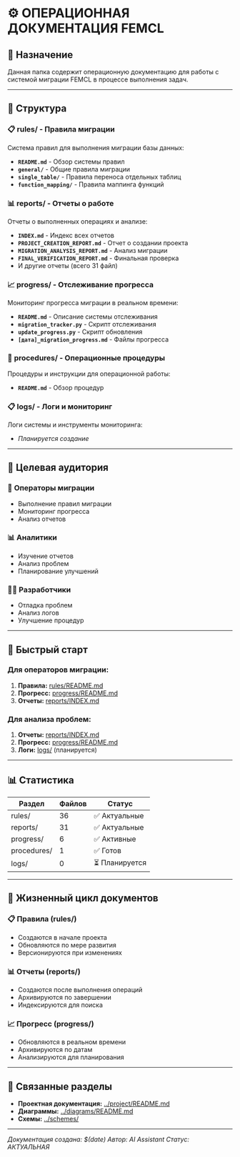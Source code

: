 # ⚙️ ОПЕРАЦИОННАЯ ДОКУМЕНТАЦИЯ FEMCL

## 🎯 Назначение
Данная папка содержит операционную документацию для работы с системой миграции FEMCL в процессе выполнения задач.

---

## 📁 Структура

### 📋 **rules/** - Правила миграции
Система правил для выполнения миграции базы данных:
- **`README.md`** - Обзор системы правил
- **`general/`** - Общие правила миграции
- **`single_table/`** - Правила переноса отдельных таблиц
- **`function_mapping/`** - Правила маппинга функций

### 📊 **reports/** - Отчеты о работе
Отчеты о выполненных операциях и анализе:
- **`INDEX.md`** - Индекс всех отчетов
- **`PROJECT_CREATION_REPORT.md`** - Отчет о создании проекта
- **`MIGRATION_ANALYSIS_REPORT.md`** - Анализ миграции
- **`FINAL_VERIFICATION_REPORT.md`** - Финальная проверка
- И другие отчеты (всего 31 файл)

### 📈 **progress/** - Отслеживание прогресса
Мониторинг прогресса миграции в реальном времени:
- **`README.md`** - Описание системы отслеживания
- **`migration_tracker.py`** - Скрипт отслеживания
- **`update_progress.py`** - Скрипт обновления
- **`[дата]_migration_progress.md`** - Файлы прогресса

### 📝 **procedures/** - Операционные процедуры
Процедуры и инструкции для операционной работы:
- **`README.md`** - Обзор процедур

### 📋 **logs/** - Логи и мониторинг
Логи системы и инструменты мониторинга:
- *Планируется создание*

---

## 🎯 Целевая аудитория

### 🔧 **Операторы миграции**
- Выполнение правил миграции
- Мониторинг прогресса
- Анализ отчетов

### 📊 **Аналитики**
- Изучение отчетов
- Анализ проблем
- Планирование улучшений

### 👨‍💻 **Разработчики**
- Отладка проблем
- Анализ логов
- Улучшение процедур

---

## 🚀 Быстрый старт

### Для операторов миграции:
1. **Правила:** [rules/README.md](./rules/README.md)
2. **Прогресс:** [progress/README.md](./progress/README.md)
3. **Отчеты:** [reports/INDEX.md](./reports/INDEX.md)

### Для анализа проблем:
1. **Отчеты:** [reports/INDEX.md](./reports/INDEX.md)
2. **Прогресс:** [progress/README.md](./progress/README.md)
3. **Логи:** [logs/](./logs/) (планируется)

---

## 📊 Статистика

| Раздел | Файлов | Статус |
|--------|--------|--------|
| rules/ | 36 | ✅ Актуальные |
| reports/ | 31 | ✅ Актуальные |
| progress/ | 6 | ✅ Активные |
| procedures/ | 1 | ✅ Готов |
| logs/ | 0 | ⏳ Планируется |

---

## 🔄 Жизненный цикл документов

### 📋 **Правила (rules/)**
- Создаются в начале проекта
- Обновляются по мере развития
- Версионируются при изменениях

### 📊 **Отчеты (reports/)**
- Создаются после выполнения операций
- Архивируются по завершении
- Индексируются для поиска

### 📈 **Прогресс (progress/)**
- Обновляются в реальном времени
- Архивируются по датам
- Анализируются для планирования

---

## 🔗 Связанные разделы

- **Проектная документация:** [../project/README.md](../project/README.md)
- **Диаграммы:** [../diagrams/README.md](../diagrams/README.md)
- **Схемы:** [../schemes/](../schemes/)

---

*Документация создана: $(date)*
*Автор: AI Assistant*
*Статус: АКТУАЛЬНАЯ*